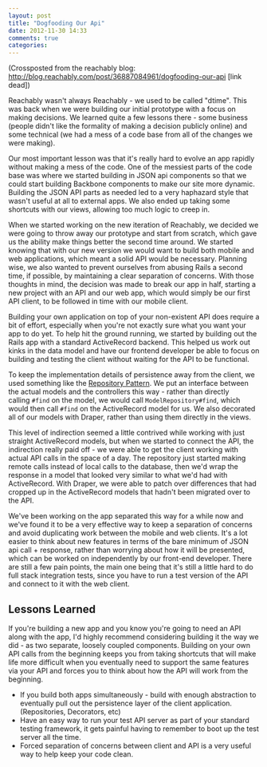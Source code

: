 ```yaml
---
layout: post
title: "Dogfooding Our Api"
date: 2012-11-30 14:33
comments: true
categories:
---
```

(Crossposted from the reachably blog: http://blog.reachably.com/post/36887084961/dogfooding-our-api [link dead])

Reachably wasn't always Reachably - we used to be called "dtime". This was back when we were building our initial prototype with a focus on making decisions. We learned quite a few lessons there - some business (people didn't like the formality of making a decision publicly online) and some technical (we had a mess of a code base from all of the changes we were making).

Our most important lesson was that it's really hard to evolve an app rapidly without making a mess of the code. One of the messiest parts of the code base was where we started building in JSON api components so that we could start building Backbone components to make our site more dynamic. Building the JSON API parts as needed led to a very haphazard style that wasn't useful at all to external apps. We also ended up taking some shortcuts with our views, allowing too much logic to creep in.

When we started working on the new iteration of Reachably, we decided we were going to throw away our prototype and start from scratch, which gave us the ability make things better the second time around. We started knowing that with our new version we would want to build both mobile and web applications, which meant a solid API would be necessary. Planning wise, we also wanted to prevent ourselves from abusing Rails a second time, if possible, by maintaining a clear separation of concerns. With those thoughts in mind, the decision was made to break our app in half, starting a new project with an API and our web app, which would simply be our first API client, to be followed in time with our mobile client.

Building your own application on top of your non-existent API does require a bit of effort, especially when you're not exactly sure what you want your app to do yet. To help hit the ground running, we started by building out the Rails app with a standard ActiveRecord backend. This helped us work out kinks in the data model and have our frontend developer be able to focus on building and testing the client without waiting for the API to be functional.

To keep the implementation details of persistence away from the client, we used something like the&nbsp;<a href="http://martinfowler.com/eaaCatalog/repository.html">Repository Pattern</a>. We put an interface between the actual models and the controllers this way - rather than directly calling&nbsp;<code>#find</code>&nbsp;on the model, we would call&nbsp;<code>ModelRepository#find</code>, which would then call&nbsp;<code>#find</code>&nbsp;on the ActiveRecord model for us. We also decorated all of our models with Draper, rather than using them directly in the views.

This level of indirection seemed a little contrived while working with just straight ActiveRecord models, but when we started to connect the API, the indirection really paid off - we were able to get the client working with actual API calls in the space of a day. The repository just started making remote calls instead of local calls to the database, then we'd wrap the response in a model that looked very similar to what we'd had with ActiveRecord. With Draper, we were able to patch over differences that had cropped up in the ActiveRecord models that hadn't been migrated over to the API.

We've been working on the app separated this way for a while now and we've found it to be a very effective way to keep a separation of concerns and avoid duplicating work between the mobile and web clients. It's a lot easier to think about new features in terms of the bare minimum of JSON api call + response, rather than worrying about how it will be presented, which can be worked on independently by our front-end developer. There are still a few pain points, the main one being that it's still a little hard to do full stack integration tests, since you have to run a test version of the API and connect to it with the web client.

Lessons Learned
---------------

If you're building a new app and you know you're going to need an API along with the app, I'd highly recommend considering building it the way we did - as two separate, loosely coupled components. Building on your own API calls from the beginning keeps you from taking shortcuts that will make life more difficult when you eventually need to support the same features via your API and forces you to think about how the API will work from the beginning.

* If you build both apps simultaneously - build with enough abstraction to eventually pull out the persistence layer of the client application. (Repositories, Decorators, etc)
* Have an easy way to run your test API server as part of your standard testing framework, it gets painful having to remember to boot up the test server all the time.
* Forced separation of concerns between client and API is a very useful way to help keep your code clean.
